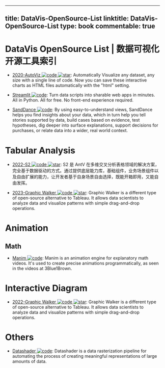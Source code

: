 
---
title: DataVis-OpenSource-List
linktitle: DataVis-OpenSource-List
type: book
commentable: true
---

# DataVis OpenSource List | 数据可视化开源工具索引

- [2020-AutoViz ![code](https://ng-tech.icu/assets/code.svg) ![star](https://img.shields.io/github/stars/AutoViML/AutoViz)](https://github.com/AutoViML/AutoViz): Automatically Visualize any dataset, any size with a single line of code. Now you can save these interactive charts as HTML files automatically with the "html" setting.

- [Streamlit ![code](https://ng-tech.icu/assets/code.svg)](https://www.streamlit.io/): Turn data scripts into sharable web apps in minutes. All in Python. All for free. No front-end experience required.

- [SandDance ![code](https://ng-tech.icu/assets/code.svg)](https://sanddance.js.org/app/): By using easy-to-understand views, SandDance helps you find insights about your data, which in turn help you tell stories supported by data, build cases based on evidence, test hypotheses, dig deeper into surface explanations, support decisions for purchases, or relate data into a wider, real world context.

# Tabular Analysis

- [2022-S2 ![code](https://ng-tech.icu/assets/code.svg) ![star](https://img.shields.io/github/stars/antvis/S2)](https://github.com/antvis/S2): S2 是 AntV 在多维交叉分析表格领域的解决方案，完全基于数据驱动的方式。通过提供底层能力库，基础组件，业务场景组件以及自由扩展的能力，让开发者基于自身场景自由选择，既能开箱即用，又能自由发挥。

- [2023-Graphic Walker ![code](https://ng-tech.icu/assets/code.svg) ![star](https://img.shields.io/github/stars/Kanaries/graphic-walker)](https://github.com/Kanaries/graphic-walker): Graphic Walker is a different type of open-source alternative to Tableau. It allows data scientists to analyze data and visualize patterns with simple drag-and-drop operations.

# Animation

## Math

- [Manim ![code](https://ng-tech.icu/assets/code.svg)](https://github.com/3b1b/manim): Manim is an animation engine for explanatory math videos. It's used to create precise animations programmatically, as seen in the videos at 3Blue1Brown.

# Interactive Diagram

- [2022-Graphic Walker ![code](https://ng-tech.icu/assets/code.svg) ![star](https://img.shields.io/github/stars/Kanaries/graphic-walker)](https://github.com/Kanaries/graphic-walker): Graphic Walker is a different type of open-source alternative to Tableau. It allows data scientists to analyze data and visualize patterns with simple drag-and-drop operations.

# Others

- [Datashader ![code](https://ng-tech.icu/assets/code.svg)](https://github.com/pyviz/datashader): Datashader is a data rasterization pipeline for automating the process of creating meaningful representations of large amounts of data.

    